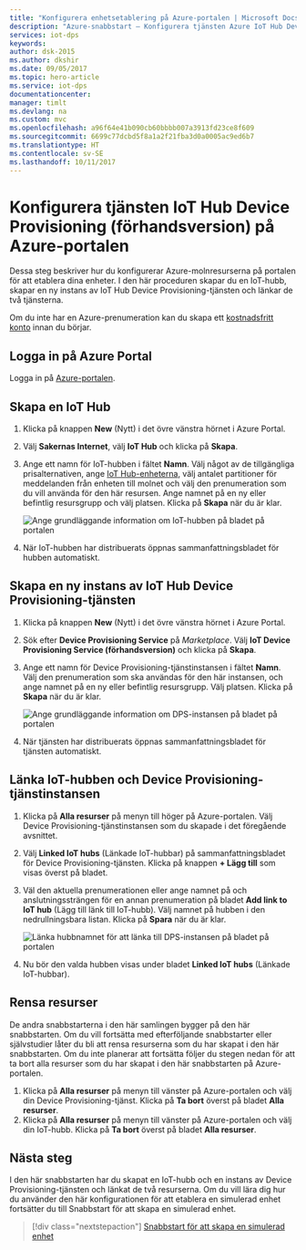 ```yaml
---
title: "Konfigurera enhetsetablering på Azure-portalen | Microsoft Docs"
description: "Azure-snabbstart – Konfigurera tjänsten Azure IoT Hub Device Provisioning i Azure Portal"
services: iot-dps
keywords: 
author: dsk-2015
ms.author: dkshir
ms.date: 09/05/2017
ms.topic: hero-article
ms.service: iot-dps
documentationcenter: 
manager: timlt
ms.devlang: na
ms.custom: mvc
ms.openlocfilehash: a96f64e41b090cb60bbbb007a3913fd23ce8f609
ms.sourcegitcommit: 6699c77dcbd5f8a1a2f21fba3d0a0005ac9ed6b7
ms.translationtype: HT
ms.contentlocale: sv-SE
ms.lasthandoff: 10/11/2017
---
```

# <a name="set-up-the-iot-hub-device-provisioning-service-preview-with-the-azure-portal"></a>Konfigurera tjänsten IoT Hub Device Provisioning (förhandsversion) på Azure-portalen

Dessa steg beskriver hur du konfigurerar Azure-molnresurserna på portalen för att etablera dina enheter. I den här proceduren skapar du en IoT-hubb, skapar en ny instans av IoT Hub Device Provisioning-tjänsten och länkar de två tjänsterna. 

Om du inte har en Azure-prenumeration kan du skapa ett [kostnadsfritt konto](https://azure.microsoft.com/free/?WT.mc_id=A261C142F) innan du börjar.


## <a name="log-in-to-the-azure-portal"></a>Logga in på Azure Portal

Logga in på [Azure-portalen](https://portal.azure.com/).

## <a name="create-an-iot-hub"></a>Skapa en IoT Hub

1. Klicka på knappen **New** (Nytt) i det övre vänstra hörnet i Azure Portal.

2. Välj **Sakernas Internet**, välj **IoT Hub** och klicka på **Skapa**. 

3. Ange ett namn för IoT-hubben i fältet **Namn**. Välj något av de tillgängliga prisalternativen, ange [IoT Hub-enheterna](https://azure.microsoft.com/pricing/details/iot-hub/), välj antalet partitioner för meddelanden från enheten till molnet och välj den prenumeration som du vill använda för den här resursen. Ange namnet på en ny eller befintlig resursgrupp och välj platsen. Klicka på **Skapa** när du är klar.

    ![Ange grundläggande information om IoT-hubben på bladet på portalen](./media/quick-setup-auto-provision/create-iot-hub-portal.png)  

4. När IoT-hubben har distribuerats öppnas sammanfattningsbladet för hubben automatiskt.


## <a name="create-a-new-instance-for-the-iot-hub-device-provisioning-service"></a>Skapa en ny instans av IoT Hub Device Provisioning-tjänsten

1. Klicka på knappen **New** (Nytt) i det övre vänstra hörnet i Azure Portal.

2. Sök efter **Device Provisioning Service** på *Marketplace*. Välj **IoT Device Provisioning Service (förhandsversion)** och klicka på **Skapa**. 

3. Ange ett namn för Device Provisioning-tjänstinstansen i fältet **Namn**. Välj den prenumeration som ska användas för den här instansen, och ange namnet på en ny eller befintlig resursgrupp. Välj platsen. Klicka på **Skapa** när du är klar.

    ![Ange grundläggande information om DPS-instansen på bladet på portalen](./media/quick-setup-auto-provision/create-iot-dps-portal.png)  

4. När tjänsten har distribuerats öppnas sammanfattningsbladet för tjänsten automatiskt.


## <a name="link-the-iot-hub-and-your-device-provisioning-service"></a>Länka IoT-hubben och Device Provisioning-tjänstinstansen

1. Klicka på **Alla resurser** på menyn till höger på Azure-portalen. Välj Device Provisioning-tjänstinstansen som du skapade i det föregående avsnittet.  

2. Välj **Linked IoT hubs** (Länkade IoT-hubbar) på sammanfattningsbladet för Device Provisioning-tjänsten. Klicka på knappen **+ Lägg till** som visas överst på bladet. 

3. Väl den aktuella prenumerationen eller ange namnet på och anslutningssträngen för en annan prenumeration på bladet **Add link to IoT hub** (Lägg till länk till IoT-hubb). Välj namnet på hubben i den nedrullningsbara listan. Klicka på **Spara** när du är klar. 

    ![Länka hubbnamnet för att länka till DPS-instansen på bladet på portalen](./media/quick-setup-auto-provision/link-iot-hub-to-dps-portal.png)  

3. Nu bör den valda hubben visas under bladet **Linked IoT hubs** (Länkade IoT-hubbar). 



## <a name="clean-up-resources"></a>Rensa resurser

De andra snabbstarterna i den här samlingen bygger på den här snabbstarten. Om du vill fortsätta med efterföljande snabbstarter eller självstudier låter du bli att rensa resurserna som du har skapat i den här snabbstarten. Om du inte planerar att fortsätta följer du stegen nedan för att ta bort alla resurser som du har skapat i den här snabbstarten på Azure-portalen.

1. Klicka på **Alla resurser** på menyn till vänster på Azure-portalen och välj din Device Provisioning-tjänst. Klicka på **Ta bort** överst på bladet **Alla resurser**.  
2. Klicka på **Alla resurser** på menyn till vänster på Azure-portalen och välj din IoT-hubb. Klicka på **Ta bort** överst på bladet **Alla resurser**.  

## <a name="next-steps"></a>Nästa steg

I den här snabbstarten har du skapat en IoT-hubb och en instans av Device Provisioning-tjänsten och länkat de två resurserna. Om du vill lära dig hur du använder den här konfigurationen för att etablera en simulerad enhet fortsätter du till Snabbstart för att skapa en simulerad enhet.

> [!div class="nextstepaction"]
> [Snabbstart för att skapa en simulerad enhet](./quick-create-simulated-device.md)
